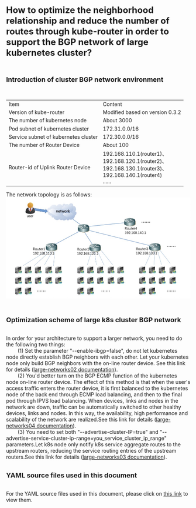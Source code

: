 <font size="5">**How to optimize the neighborhood relationship and reduce the number of routes through kube-router in order to support the BGP network of large kubernetes cluster?**</font>
<br>
<br>
<br>

<font size="4">**Introduction of cluster BGP network environment**</font>

<br>
<table>
<tr><td>Item</td><td>Content</td></tr>
<tr><td>Version of kube-router</td><td>Modified based on version 0.3.2</td></tr>
<tr><td>The number of kubernetes node</td><td>About 3000</td></tr>
<tr><td>Pod subnet of kubernetes cluster</td><td>172.31.0.0/16</td></tr>
<tr><td>Service subnet of kubernetes cluster</td><td>172.30.0.0/16</td></tr>
<tr><td>The number of Router Device </td><td>About 100</td></tr>
<tr><td>Router-id of Uplink Router Device</td><td>192.168.110.1(router1)、<br>192.168.120.1(router2)、<br>192.168.130.1(router3)、<br>192.168.140.1(router4)<br>......</td></tr>
</table>

The network topology is as follows:
![avatar](../docs/img/large-networks01.jpg)

<br>

<font size="4">**Optimization scheme of large k8s cluster BGP network**</font>

<br>
In order for your architecture to support a larger network, you need to do the following two things:
<br>
&nbsp;&nbsp;&nbsp;&nbsp;&nbsp;&nbsp;&nbsp;&nbsp;(1) Set the parameter "--enable-ibgp=false", do not let kubernetes node directly establish BGP neighbors with each other. Let your kubernetes node only build BGP neighbors with the on-line router device. See this link for details (<a href="../docs/large-networks02.md">large-networks02 documentation</a>).
<br>
&nbsp;&nbsp;&nbsp;&nbsp;&nbsp;&nbsp;&nbsp;&nbsp;(2) You'd better turn on the BGP ECMP function of the kubernetes node on-line router device. The effect of this method is that when the user's access traffic enters the router device, it is first balanced to the kubernetes node of the back end through ECMP load balancing, and then to the final pod through IPVS load balancing. When devices, links and nodes in the network are down, traffic can be automatically switched to other healthy devices, links and nodes. In this way, the availability, high performance and scalability of the network are realized.See this link for details (<a href="../docs/large-networks04.md">large-networks04 documentation</a>).
<br>
&nbsp;&nbsp;&nbsp;&nbsp;&nbsp;&nbsp;&nbsp;&nbsp;(3) You need to set both "--advertise-cluster-IP=true" and "--advertise-service-cluster-ip-range=you_service_cluster_ip_range" parameters.Let k8s node only notify k8s service aggregate routes to the upstream routers, reducing the service routing entries of the upstream routers.See this link for details (<a href="../docs/large-networks03.md">large-networks03 documentation</a>).
<br>
<br>

<font size="4">**YAML source files used in this document**</font>

<br>
For the YAML source files used in this document, please click on <a href="../daemonset/kube-router-daemonset-advertise-cluster-subnet.yaml">this link</a> to view them.
<br>
<br>
<br>


